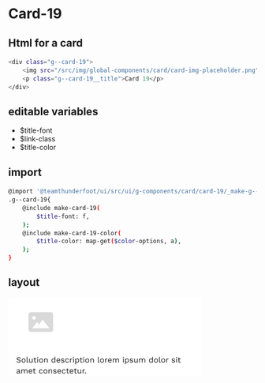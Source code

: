 # Card-19

## Html for a card

```sh
<div class="g--card-19">
    <img src="/src/img/global-components/card/card-img-placeholder.png" alt="" class="g--card-19__media">
    <p class="g--card-19__title">Card 19</p>
</div>
```

## editable variables
- $title-font
- $link-class
- $title-color

## import
```sh
@import '@teamthunderfoot/ui/src/ui/g-components/card/card-19/_make-g--card-19';
.g--card-19{
    @include make-card-19(
        $title-font: f,
    );
    @include make-card-19-color(
        $title-color: map-get($color-options, a),
    );
}
```

## layout
![alt text][card-19]

[card-19]: /src/img/global-components/card/card-19.png 